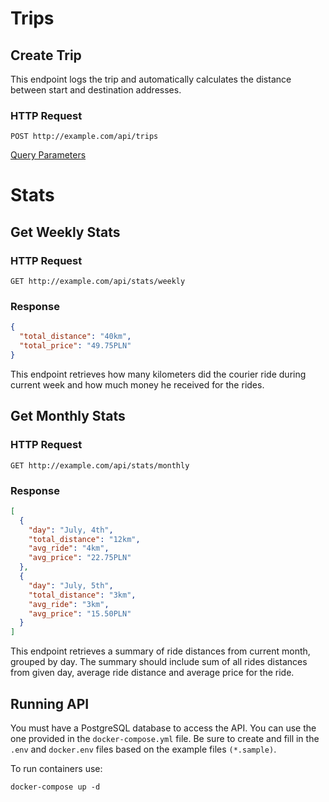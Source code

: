 # Trips

## Create Trip

This endpoint logs the trip and automatically calculates the distance between start and destination addresses.

### HTTP Request

`POST http://example.com/api/trips`

[Query Parameters](https://elpassion.notion.site/df486f89e08b4452b9ab1f3861f850d0)

# Stats

## Get Weekly Stats

### HTTP Request

`GET http://example.com/api/stats/weekly`

### Response

```json
{
  "total_distance": "40km",
  "total_price": "49.75PLN"
}
```

This endpoint retrieves how many kilometers did the courier ride during current week and how much money he received for the rides.

## Get Monthly Stats

### HTTP Request

`GET http://example.com/api/stats/monthly`

### Response

```json
[
  {
    "day": "July, 4th",
    "total_distance": "12km",
    "avg_ride": "4km",
    "avg_price": "22.75PLN"
  },
  {
    "day": "July, 5th",
    "total_distance": "3km",
    "avg_ride": "3km",
    "avg_price": "15.50PLN"
  }
]
```

This endpoint retrieves a summary of ride distances from current month, grouped by day. The
summary should include sum of all rides distances from given day, average
ride distance and average price for the ride.

## Running API

You must have a PostgreSQL database to access the API. You can use the one provided in the `docker-compose.yml` file. Be sure to create and fill in the `.env` and `docker.env` files based on the example files `(*.sample)`.

To run containers use:

```
docker-compose up -d
```
